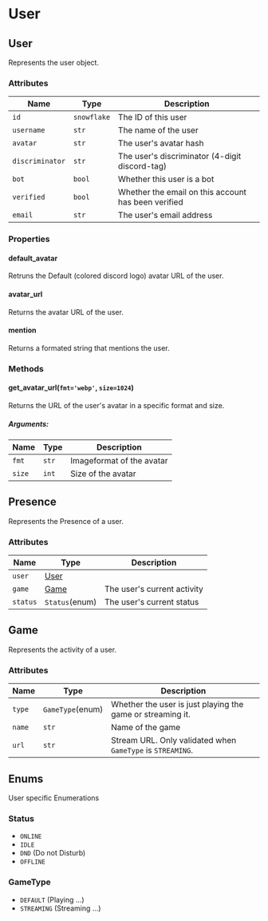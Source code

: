 # User

## User

Represents the user object.

### Attributes

Name | Type | Description
---- | ---- | -----------
`id` | `snowflake` | The ID of this user
`username` | `str` | The name of the user
`avatar` | `str` | The user's avatar hash
`discriminator` | `str` | The user's discriminator (4-digit discord-tag)
`bot` | `bool` | Whether this user is a bot
`verified` | `bool` | Whether the email on this account has been verified
`email` | `str` | The user's email address

### Properties

#### default\_avatar

Retruns the Default (colored discord logo) avatar URL of the user.

#### avatar\_url

Returns the avatar URL of the user.

#### mention

Returns a formated string that mentions the user.

### Methods

#### get\_avatar\_url(`fmt='webp'`, `size=1024`)

Returns the URL of the user's avatar in a specific format and size.

##### Arguments:
Name | Type | Description
---- | ---- | -----------
`fmt` | `str` | Imageformat of the avatar
`size` | `int` | Size of the avatar

## Presence

Represents the Presence of a user.

### Attributes

Name | Type | Description
---- | ---- | -----------
`user` | [User](USER.md) | 
`game` | [Game](USER.md) | The user's current activity
`status` | `Status`(enum) | The user's current status

## Game

Represents the activity of a user.

### Attributes

Name | Type | Description
---- | ---- | -----------
`type` | `GameType`(enum) | Whether the user is just playing the game or streaming it.
`name` | `str` | Name of the game
`url` | `str` | Stream URL. Only validated when `GameType` is `STREAMING`.

## Enums

User specific Enumerations

### Status

 * `ONLINE`
 * `IDLE`
 * `DND` (Do not Disturb)
 * `OFFLINE`

### GameType

 * `DEFAULT` (Playing ...)
 * `STREAMING` (Streaming ...)
